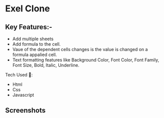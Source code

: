 # Exel Clone
## Key Features:-
* Add multiple sheets
* Add formula to the cell.
* Vaue of the dependent cells changes is the value is changed on a formula appalied cell.
* Text formatting features like Background Color, Font Color, Font Family, Font Size, Bold, Italic, Underline.

Tech Used 🚀:
- Html
- Css
- Javascript

## Screenshots
